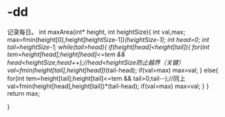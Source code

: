 # -dd
记录每日。
int maxArea(int* height, int heightSize){
    int val,max;
    max=fmin(height[0],height[heightSize-1])*(heightSize-1);
    int head=0;
    int tail=heightSize-1;
    while(tail>head){
        if(height[head]<height[tail]){
            for(int tem=height[head];height[head]<=tem && head<heightSize;head++);//head<heightSize防止越界（关键）
            val=fmin(height[tail],height[head])*(tail-head);
            if(val>max) max=val;
        }
        else{
            for(int tem=height[tail];height[tail]<=tem && tail>0;tail--);//同上
            val=fmin(height[head],height[tail])*(tail-head);
            if(val>max) max=val;
        }
    }
    return max;
    

}
